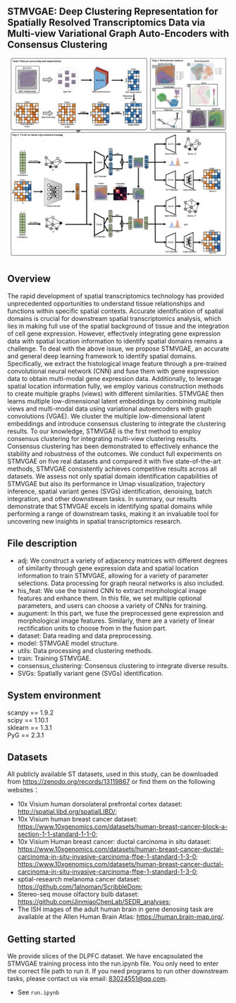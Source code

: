 ## STMVGAE: Deep Clustering Representation for Spatially Resolved Transcriptomics Data via Multi-view Variational Graph Auto-Encoders with Consensus Clustering
![image](https://github.com/JinyunNiu/STMVGAE/blob/main/STMVGAE_Overview.jpg)

## Overview
The rapid development of spatial transcriptomics technology has provided unprecedented opportunities to understand tissue relationships and functions within specific spatial contexts. Accurate identification of spatial domains is crucial for downstream spatial transcriptomics analysis, which lies in making full use of the spatial background of tissue and the integration of cell gene expression. However, effectively integrating gene expression data with spatial location information to identify spatial domains remains a challenge. To deal with the above issue, we propose STMVGAE, an accurate and general deep learning framework to identify spatial domains. 
Specifically, we extract the histological image feature through a pre-trained convolutional neural network (CNN) and fuse them with gene expression data to obtain multi-modal gene expression data. Additionally, to leverage spatial location information fully, we employ various construction methods to create multiple graphs (views) with different similarities. STMVGAE then learns multiple low-dimensional latent embeddings by combining multiple views and multi-modal data using variational autoencoders with graph convolutions (VGAE). We cluster the multiple low-dimensional latent embeddings and introduce consensus clustering to integrate the clustering results. To our knowledge, STMVGAE is the first method to employ consensus clustering for integrating multi-view clustering results. Consensus clustering has been demonstrated to effectively enhance the stability and robustness of the outcomes. 
We conduct full experiments on STMVGAE on five real datasets and compared it with five state-of-the-art methods, STMVGAE consistently achieves competitive results across all datasets. We assess not only spatial domain identification capabilities of STMVGAE but also its performance in Umap visualization, trajectory inference, spatial variant genes (SVGs) identification, denoising, batch integration, and other downstream tasks. In summary, our results demonstrate that STMVGAE excels in identifying spatial domains while performing a range of downstream tasks, making it an invaluable tool for uncovering new insights in spatial transcriptomics research.

## File description
* adj: We construct a variety of adjacency matrices with different degrees of similarity through gene expression data and spatial location information to train STMVGAE, allowing for a variety of parameter selections. Data processing for graph neural networks is also included.   
* his_feat: We use the trained CNN to extract morphological image features and enhance them. In this file, we set multiple optional parameters, and users can choose a variety of CNNs for training.   
* augument: In this part, we fuse the preprocessed gene expression and morphological image features. Similarly, there are a variety of linear rectification units to choose from in the fusion part.
* dataset: Data reading and data preprocessing.
* model: STMVGAE model structure.
* utils: Data processing and clustering methods.
* train: Training STMVGAE.
* consensus_clustering: Consensus clustering to integrate diverse results.
* SVGs: Spatially variant gene (SVGs) identification.

## System environment
scanpy == 1.9.2   
scipy == 1.10.1   
sklearn == 1.3.1   
PyG == 2.3.1

## Datasets
All publicly available ST datasets, used in this study, can be downloaded from https://zenodo.org/records/13119867 or find them on the following websites：
-  10x Visium human dorsolateral prefrontal cortex dataset: http://spatial.libd.org/spatialLIBD/;
-  10x Visium human breast cancer dataset: https://www.10xgenomics.com/datasets/human-breast-cancer-block-a-section-1-1-standard-1-1-0;
-  10x Visium Human breast cancer: ductal carcinoma in situ dataset: https://www.10xgenomics.com/datasets/human-breast-cancer-ductal-carcinoma-in-situ-invasive-carcinoma-ffpe-1-standard-1-3-0; https://www.10xgenomics.com/datasets/human-breast-cancer-ductal-carcinoma-in-situ-invasive-carcinoma-ffpe-1-standard-1-3-0; 
-  sptial-research melanoma cancer dataset: https://github.com/1alnoman/ScribbleDom;
-  Stereo-seq mouse olfactory bulb dataset: https://github.com/JinmiaoChenLab/SEDR_analyses;
-  The ISH images of the adult human brain in gene denosing task are available at the Allen Human Brain Atlas: https://human.brain-map.org/.

## Getting started
We provide slices of the DLPFC dataset. We have encapsulated the STMVGAE training process into the run.ipynb file. You only need to enter the correct file path to run it.
If you need programs to run other downstream tasks, please contact us via email: 83024551@qq.com.
- See `run.ipynb`
